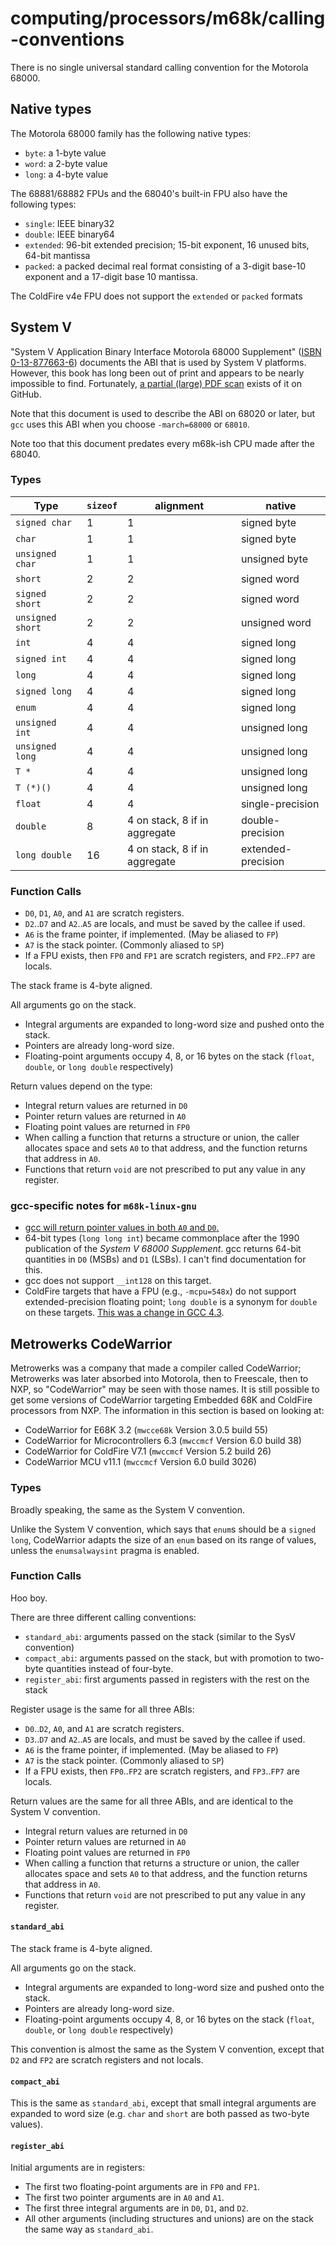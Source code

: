 # computing/processors/m68k/calling-conventions

There is no single universal standard calling convention for the Motorola 68000.

## Native types

The Motorola 68000 family has the following native types:
- `byte`: a 1-byte value
- `word`: a 2-byte value
- `long`: a 4-byte value

The 68881/68882 FPUs and the 68040's built-in FPU also have the following types:
- `single`: IEEE binary32
- `double`: IEEE binary64
- `extended`: 96-bit extended precision; 15-bit exponent, 16 unused bits, 64-bit mantissa
- `packed`: a packed decimal real format consisting of a 3-digit base-10 exponent and a 17-digit base 10 mantissa.

The ColdFire v4e FPU does not support the `extended` or `packed` formats

## System V

"System V Application Binary Interface Motorola 68000 Supplement" ([ISBN 0-13-877663-6](https://www.worldcat.org/title/system-v-application-binary-interface-motorola-68000-processor-family-supplement/oclc/22002584))
documents the ABI that is used by System V platforms.
However, this book has long been out of print and appears to be nearly impossible
to find. Fortunately, [a partial (large) PDF scan](https://github.com/M680x0/Literature/blob/master/sysv-m68k-abi.pdf)
exists of it on GitHub.

Note that this document is used to describe the ABI on 68020 or later,
but `gcc` uses this ABI when you choose `-march=68000` or `68010`.

Note too that this document predates every m68k-ish CPU made after the
68040.

### Types

| Type              | `sizeof` | alignment | native             |
|-------------------|----------|-----------|--------------------|
| `signed char`     | 1        | 1         | signed byte        |
| `char`            | 1        | 1         | signed byte        |
| `unsigned char`   | 1        | 1         | unsigned byte      |
| `short`           | 2        | 2         | signed word        |
| `signed short`    | 2        | 2         | signed word        |
| `unsigned short`  | 2        | 2         | unsigned word      |
| `int`             | 4        | 4         | signed long        |
| `signed int`      | 4        | 4         | signed long        |
| `long`            | 4        | 4         | signed long        |
| `signed long`     | 4        | 4         | signed long        |
| `enum`            | 4        | 4         | signed long        |
| `unsigned int`    | 4        | 4         | unsigned long      |
| `unsigned long`   | 4        | 4         | unsigned long      |
| `T *`             | 4        | 4         | unsigned long      |
| `T (*)()`         | 4        | 4         | unsigned long      |
| `float`           | 4        | 4         | single-precision   |
| `double`          | 8        | 4 on stack, 8 if in aggregate  | double-precision   |
| `long double`     | 16       | 4 on stack, 8 if in aggregate  | extended-precision |

### Function Calls

- `D0`, `D1`, `A0`, and `A1` are scratch registers.
- `D2`..`D7` and `A2`..`A5` are locals, and must be saved by the callee if used.
- `A6` is the frame pointer, if implemented. (May be aliased to `FP`)
- `A7` is the stack pointer. (Commonly aliased to `SP`)
- If a FPU exists, then `FP0` and `FP1` are scratch registers, and `FP2`..`FP7` are locals.

The stack frame is 4-byte aligned.

All arguments go on the stack.
- Integral arguments are expanded to long-word size and pushed onto the stack.
- Pointers are already long-word size.
- Floating-point arguments occupy 4, 8, or 16 bytes on the stack (`float`, `double`, or `long double` respectively)

Return values depend on the type:
- Integral return values are returned in `D0`
- Pointer return values are returned in `A0`
- Floating point values are returned in `FP0`
- When calling a function that returns a structure or union, the caller allocates space and sets `A0` to that address, and the function returns that address in `A0`.
- Functions that return `void` are not prescribed to put any value in any register.

### gcc-specific notes for `m68k-linux-gnu`

- [gcc will return pointer values in both `A0` and `D0`.](https://github.com/gcc-mirror/gcc/blob/4212a6a3e44f870412d9025eeb323fd4f50a61da/gcc/config/m68k/m68k.c#L5350)
- 64-bit types (`long long int`) became commonplace after the 1990 publication of the _System V 68000 Supplement_. gcc returns 64-bit quantities in `D0` (MSBs) and `D1` (LSBs). I can't find documentation for this.
- gcc does not support `__int128` on this target.
- ColdFire targets that have a FPU (e.g., `-mcpu=548x`) do not support extended-precision floating point; `long double` is a synonym for `double` on these targets. [This was a change in GCC 4.3](https://www.gnu.org/software/gcc/gcc-4.3/changes.html).

## Metrowerks CodeWarrior

Metrowerks was a company that made a compiler called CodeWarrior; Metrowerks was later
absorbed into Motorola, then to Freescale, then to NXP, so "CodeWarrior" may be seen
with those names. It is still possible to get some versions of CodeWarrior targeting
Embedded 68K and ColdFire processors from NXP. The information in this section is based
on looking at:
- CodeWarrior for E68K 3.2 (`mwcce68k` Version 3.0.5 build 55)
- CodeWarrior for Microcontrollers 6.3 (`mwccmcf` Version 6.0 build 38)
- CodeWarrior for ColdFire V7.1 (`mwccmcf` Version 5.2 build 26)
- CodeWarrior MCU v11.1 (`mwccmcf` Version 6.0 build 3026)

### Types

Broadly speaking, the same as the System V convention.

Unlike the System V convention, which says that `enum`s should be a `signed long`,
CodeWarrior adapts the size of an `enum` based on its range of values, unless the
`enumsalwaysint` pragma is enabled.

### Function Calls

Hoo boy.

There are three different calling conventions:
- `standard_abi`: arguments passed on the stack (similar to the SysV convention)
- `compact_abi`: arguments passed on the stack, but with promotion to two-byte quantities instead of four-byte.
- `register_abi`: first arguments passed in registers with the rest on the stack

Register usage is the same for all three ABIs:
- `D0`..`D2`, `A0`, and `A1` are scratch registers.
- `D3`..`D7` and `A2`..`A5` are locals, and must be saved by the callee if used.
- `A6` is the frame pointer, if implemented. (May be aliased to `FP`)
- `A7` is the stack pointer. (Commonly aliased to `SP`)
- If a FPU exists, then `FP0`..`FP2` are scratch registers, and `FP3`..`FP7` are locals.

Return values are the same for all three ABIs, and are identical to the System V convention.
- Integral return values are returned in `D0`
- Pointer return values are returned in `A0`
- Floating point values are returned in `FP0`
- When calling a function that returns a structure or union, the caller allocates space and sets `A0` to that address, and the function returns that address in `A0`.
- Functions that return `void` are not prescribed to put any value in any register.

#### `standard_abi`

The stack frame is 4-byte aligned.

All arguments go on the stack.
- Integral arguments are expanded to long-word size and pushed onto the stack.
- Pointers are already long-word size.
- Floating-point arguments occupy 4, 8, or 16 bytes on the stack (`float`, `double`, or `long double` respectively)

This convention is almost the same as the System V convention, except that `D2` and `FP2` are scratch registers and not locals.

#### `compact_abi`

This is the same as `standard_abi`, except that small integral arguments are expanded to word size (e.g. `char` and `short`
are both passed as two-byte values).

#### `register_abi`

Initial arguments are in registers:
- The first two floating-point arguments are in `FP0` and `FP1`.
- The first two pointer arguments are in `A0` and `A1`.
- The first three integral arguments are in `D0`, `D1`, and `D2`.
- All other arguments (including structures and unions) are on the stack the same way as `standard_abi`.

